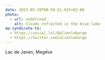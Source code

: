 ```yaml
---
date: 2023-05-28T00:50:51.925+02:00
photo:
  - url: undefined
    alt: Clouds reflected in the blue lake
mp-syndicate-to:
  - https://social.lol/@alienlebarge
  - https://twitter.com/alienlebarge
---
```

Lac de Javen, Megéve
